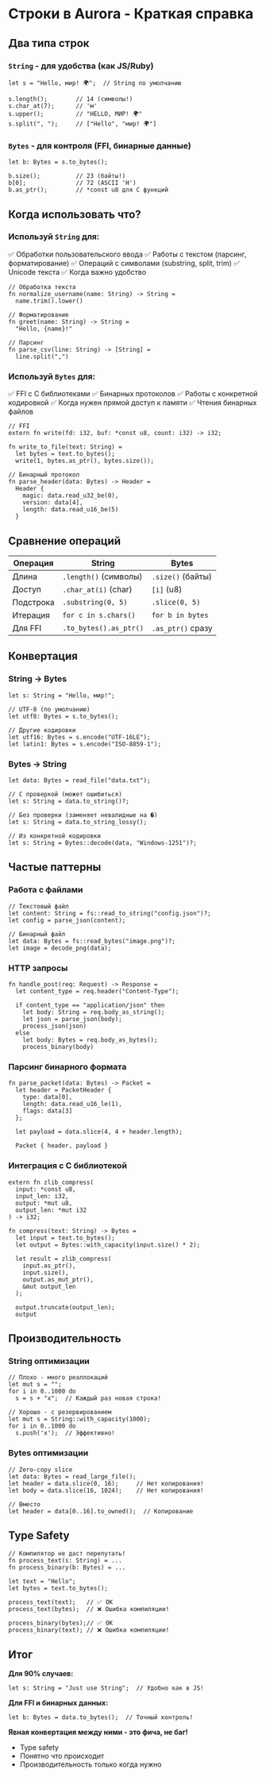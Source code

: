 # Строки в Aurora - Краткая справка

## Два типа строк

### `String` - для удобства (как JS/Ruby)

```aurora
let s = "Hello, мир! 🌍";  // String по умолчанию

s.length();        // 14 (символы!)
s.char_at(7);      // 'м'
s.upper();         // "HELLO, МИР! 🌍"
s.split(", ");     // ["Hello", "мир! 🌍"]
```

### `Bytes` - для контроля (FFI, бинарные данные)

```aurora
let b: Bytes = s.to_bytes();

b.size();          // 23 (байты!)
b[0];              // 72 (ASCII 'H')
b.as_ptr();        // *const u8 для C функций
```

## Когда использовать что?

### Используй `String` для:

✅ Обработки пользовательского ввода
✅ Работы с текстом (парсинг, форматирование)
✅ Операций с символами (substring, split, trim)
✅ Unicode текста
✅ Когда важно удобство

```aurora
// Обработка текста
fn normalize_username(name: String) -> String =
  name.trim().lower()

// Форматирование
fn greet(name: String) -> String =
  "Hello, {name}!"

// Парсинг
fn parse_csv(line: String) -> [String] =
  line.split(",")
```

### Используй `Bytes` для:

✅ FFI с C библиотеками
✅ Бинарных протоколов
✅ Работы с конкретной кодировкой
✅ Когда нужен прямой доступ к памяти
✅ Чтения бинарных файлов

```aurora
// FFI
extern fn write(fd: i32, buf: *const u8, count: i32) -> i32;

fn write_to_file(text: String) =
  let bytes = text.to_bytes();
  write(1, bytes.as_ptr(), bytes.size());

// Бинарный протокол
fn parse_header(data: Bytes) -> Header =
  Header {
    magic: data.read_u32_be(0),
    version: data[4],
    length: data.read_u16_be(5)
  }
```

## Сравнение операций

| Операция | String | Bytes |
|----------|--------|-------|
| Длина | `.length()` (символы) | `.size()` (байты) |
| Доступ | `.char_at(i)` (char) | `[i]` (u8) |
| Подстрока | `.substring(0, 5)` | `.slice(0, 5)` |
| Итерация | `for c in s.chars()` | `for b in bytes` |
| Для FFI | `.to_bytes().as_ptr()` | `.as_ptr()` сразу |

## Конвертация

### String → Bytes

```aurora
let s: String = "Hello, мир!";

// UTF-8 (по умолчанию)
let utf8: Bytes = s.to_bytes();

// Другие кодировки
let utf16: Bytes = s.encode("UTF-16LE");
let latin1: Bytes = s.encode("ISO-8859-1");
```

### Bytes → String

```aurora
let data: Bytes = read_file("data.txt");

// С проверкой (может ошибиться)
let s: String = data.to_string()?;

// Без проверки (заменяет невалидные на �)
let s: String = data.to_string_lossy();

// Из конкретной кодировки
let s: String = Bytes::decode(data, "Windows-1251")?;
```

## Частые паттерны

### Работа с файлами

```aurora
// Текстовый файл
let content: String = fs::read_to_string("config.json")?;
let config = parse_json(content);

// Бинарный файл
let data: Bytes = fs::read_bytes("image.png")?;
let image = decode_png(data);
```

### HTTP запросы

```aurora
fn handle_post(req: Request) -> Response =
  let content_type = req.header("Content-Type");

  if content_type == "application/json" then
    let body: String = req.body_as_string();
    let json = parse_json(body);
    process_json(json)
  else
    let body: Bytes = req.body_as_bytes();
    process_binary(body)
```

### Парсинг бинарного формата

```aurora
fn parse_packet(data: Bytes) -> Packet =
  let header = PacketHeader {
    type: data[0],
    length: data.read_u16_le(1),
    flags: data[3]
  };

  let payload = data.slice(4, 4 + header.length);

  Packet { header, payload }
```

### Интеграция с C библиотекой

```aurora
extern fn zlib_compress(
  input: *const u8,
  input_len: i32,
  output: *mut u8,
  output_len: *mut i32
) -> i32;

fn compress(text: String) -> Bytes =
  let input = text.to_bytes();
  let output = Bytes::with_capacity(input.size() * 2);

  let result = zlib_compress(
    input.as_ptr(),
    input.size(),
    output.as_mut_ptr(),
    &mut output_len
  );

  output.truncate(output_len);
  output
```

## Производительность

### String оптимизации

```aurora
// Плохо - много реаллокаций
let mut s = "";
for i in 0..1000 do
  s = s + "x";  // Каждый раз новая строка!

// Хорошо - с резервированием
let mut s = String::with_capacity(1000);
for i in 0..1000 do
  s.push('x');  // Эффективно!
```

### Bytes оптимизации

```aurora
// Zero-copy slice
let data: Bytes = read_large_file();
let header = data.slice(0, 16);     // Нет копирования!
let body = data.slice(16, 1024);    // Нет копирования!

// Вместо
let header = data[0..16].to_owned();  // Копирование
```

## Type Safety

```aurora
// Компилятор не даст перепутать!
fn process_text(s: String) = ...
fn process_binary(b: Bytes) = ...

let text = "Hello";
let bytes = text.to_bytes();

process_text(text);   // ✅ OK
process_text(bytes);  // ❌ Ошибка компиляции!

process_binary(bytes);// ✅ OK
process_binary(text); // ❌ Ошибка компиляции!
```

## Итог

**Для 90% случаев:**
```aurora
let s: String = "Just use String";  // Удобно как в JS!
```

**Для FFI и бинарных данных:**
```aurora
let b: Bytes = data.to_bytes();  // Точный контроль!
```

**Явная конвертация между ними - это фича, не баг!**
- Type safety
- Понятно что происходит
- Производительность только когда нужно
